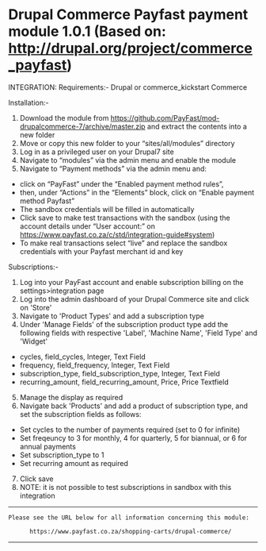 Drupal Commerce Payfast payment module 1.0.1 (Based on:  http://drupal.org/project/commerce_payfast)
=============================================

INTEGRATION:
Requirements:-
Drupal or commerce_kickstart
Commerce

Installation:-
1. Download the module from https://github.com/PayFast/mod-drupalcommerce-7/archive/master.zip and extract the contents into a new folder
2. Move or copy this new folder to your “sites/all/modules” directory
3. Log in as a privileged user on your Drupal7 site
4. Navigate to “modules” via the admin menu and enable the module
5. Navigate to “Payment methods” via the admin menu and:
- click on “PayFast” under the “Enabled payment method rules”,
- then, under “Actions” in the “Elements” block, click on “Enable payment method Payfast”
- The sandbox credentials will be filled in automatically
- Click save to make test transactions with the sandbox (using the account details under “User account:” on https://www.payfast.co.za/c/std/integration-guide#system)
- To make real transactions select “live” and replace the sandbox credentials with your Payfast merchant id and key

Subscriptions:-
1. Log into your PayFast account and enable subscription billing on the settings>integration page
2. Log into the admin dashboard of your Drupal Commerce site and click on 'Store'
3. Navigate to 'Product Types' and add a subscription type
4. Under 'Manage Fields' of the subscription product type add the following fields with respective 'Label', 'Machine Name', 'Field Type' and 'Widget'
- cycles, field_cycles, Integer, Text Field
- frequency, field_frequency, Integer, Text Field
- subscription_type, field_subscription_type, Integer, Text Field
- recurring_amount, field_recurring_amount, Price, Price Textfield
5. Manage the display as required
6. Navigate back 'Products' and add a product of subscription type, and set the subscription fields as follows:
- Set cycles to the number of payments required (set to 0 for infinite)
- Set freqeuncy to 3 for monthly, 4 for quarterly, 5 for biannual, or 6 for annual payments
- Set subscription_type to 1
- Set recurring amount as required
7. Click save
8. NOTE: it is not possible to test subscriptions in sandbox with this integration


******************************************************************************

    Please see the URL below for all information concerning this module:

          https://www.payfast.co.za/shopping-carts/drupal-commerce/

******************************************************************************
